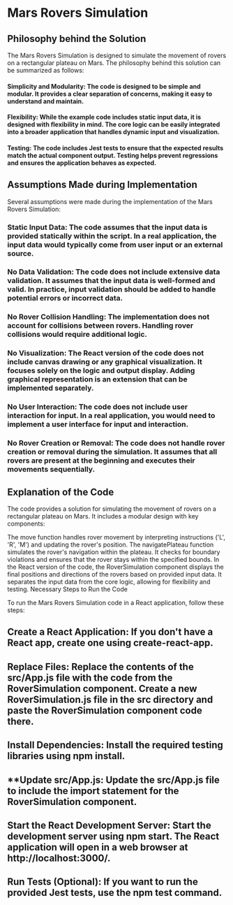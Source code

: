 # Mars Rovers Simulation

## Philosophy behind the Solution

The Mars Rovers Simulation is designed to simulate the movement of rovers on a rectangular plateau on Mars. The philosophy behind this solution can be summarized as follows:

#### Simplicity and Modularity: The code is designed to be simple and modular. It provides a clear separation of concerns, making it easy to understand and maintain.

#### Flexibility: While the example code includes static input data, it is designed with flexibility in mind. The core logic can be easily integrated into a broader application that handles dynamic input and visualization.

#### Testing: The code includes Jest tests to ensure that the expected results match the actual component output. Testing helps prevent regressions and ensures the application behaves as expected.

## Assumptions Made during Implementation

Several assumptions were made during the implementation of the Mars Rovers Simulation:

### Static Input Data: The code assumes that the input data is provided statically within the script. In a real application, the input data would typically come from user input or an external source.

### No Data Validation: The code does not include extensive data validation. It assumes that the input data is well-formed and valid. In practice, input validation should be added to handle potential errors or incorrect data.

### No Rover Collision Handling: The implementation does not account for collisions between rovers. Handling rover collisions would require additional logic.

### No Visualization: The React version of the code does not include canvas drawing or any graphical visualization. It focuses solely on the logic and output display. Adding graphical representation is an extension that can be implemented separately.

### No User Interaction: The code does not include user interaction for input. In a real application, you would need to implement a user interface for input and interaction.

### No Rover Creation or Removal: The code does not handle rover creation or removal during the simulation. It assumes that all rovers are present at the beginning and executes their movements sequentially.

## Explanation of the Code

The code provides a solution for simulating the movement of rovers on a rectangular plateau on Mars. It includes a modular design with key components:

The move function handles rover movement by interpreting instructions ('L', 'R', 'M') and updating the rover's position.
The navigatePlateau function simulates the rover's navigation within the plateau. It checks for boundary violations and ensures that the rover stays within the specified bounds.
In the React version of the code, the RoverSimulation component displays the final positions and directions of the rovers based on provided input data. It separates the input data from the core logic, allowing for flexibility and testing.
Necessary Steps to Run the Code

To run the Mars Rovers Simulation code in a React application, follow these steps:

## Create a React Application: If you don't have a React app, create one using create-react-app.

## Replace Files: Replace the contents of the src/App.js file with the code from the RoverSimulation component. Create a new RoverSimulation.js file in the src directory and paste the RoverSimulation component code there.

## Install Dependencies: Install the required testing libraries using npm install.

## \*\*Update src/App.js: Update the src/App.js file to include the import statement for the RoverSimulation component.

## Start the React Development Server: Start the development server using npm start. The React application will open in a web browser at http://localhost:3000/.

## Run Tests (Optional): If you want to run the provided Jest tests, use the npm test command.
